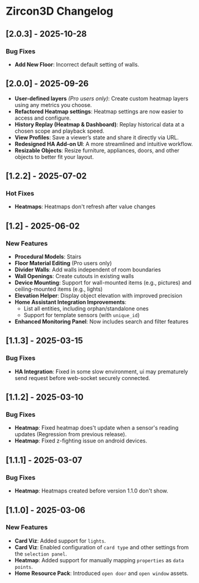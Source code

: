 # Zircon3D Changelog

## [2.0.3] - 2025-10-28

### Bug Fixes
- **Add New Floor**: Incorrect default setting of walls.


## [2.0.0] - 2025-09-26

* **User-defined layers** *(Pro users only)*: Create custom heatmap layers using any metrics you choose.
* **Refactored Heatmap settings**: Heatmap settings are now easier to access and configure.
* **History Replay (Heatmap & Dashboard)**: Replay historical data at a chosen scope and playback speed.
* **View Profiles**: Save a viewer’s state and share it directly via URL.
* **Redesigned HA Add-on UI**: A more streamlined and intuitive workflow.
* **Resizable Objects**: Resize furniture, appliances, doors, and other objects to better fit your layout.

## [1.2.2] - 2025-07-02

### Hot Fixes
- **Heatmaps**: Heatmaps don't refresh after value changes


## [1.2] - 2025-06-02

### New Features

- **Procedural Models**: Stairs  
- **Floor Material Editing** (Pro users only)  
- **Divider Walls**: Add walls independent of room boundaries  
- **Wall Openings**: Create cutouts in existing walls  
- **Device Mounting**: Support for wall-mounted items (e.g., pictures) and ceiling-mounted items (e.g., lights)  
- **Elevation Helper**: Display object elevation with improved precision  
- **Home Assistant Integration Improvements**:  
  - List all entities, including orphan/standalone ones  
  - Support for template sensors (with `unique_id`)  
- **Enhanced Monitoring Panel**: Now includes search and filter features


## [1.1.3] - 2025-03-15

### Bug Fixes
- **HA Integration**: Fixed in some slow environment, ui may prematurely send request before web-socket securely connected.

## [1.1.2] - 2025-03-10

### Bug Fixes
- **Heatmap**: Fixed heatmap does't update when a sensor's reading updates (Regression from previous release).
- **Heatmap**: Fixed z-fighting issue on android devices.

## [1.1.1] - 2025-03-07

### Bug Fixes
- **Heatmap**: Heatmaps created before version 1.1.0 don't show.

## [1.1.0] - 2025-03-06

### New Features
- **Card Viz**: Added support for `lights`.  
- **Card Viz**: Enabled configuration of `card type` and other settings from the `selection panel`.  
- **Heatmap**: Added support for manually mapping `properties` as `data points`.  
- **Home Resource Pack**: Introduced `open door` and `open window` assets.  
